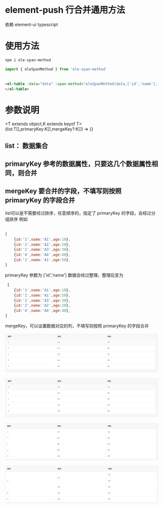# element-push 行合并通用方法
依赖 element-ui typescript 
# 使用方法

```node
npm i ele-span-method
```

```javascript
import { eleSpanMethod } from 'ele-span-method'

```

```html

<el-table :data="data" :span-method="eleSpanMethod(data,['id','name'],['name'])">
</el-table>


```


# 参数说明
<T extends object,K extends keyof T>(list:T[],primaryKey:K[],mergeKey?:K[]) => {}

## list： 数据集合
## primaryKey 参考的数据属性，只要这几个数据属性相同，则合并
## mergeKey 要合并的字段，不填写则按照 primaryKey 的字段合并

list可以是不需要经过排序，任意顺序的，指定了 primaryKey 的字段，会经过分组排序
例如
```javascript

[
    {id:'1',name:'A1',age:10},
    {id:'2',name:'A2',age:20},
    {id:'1',name:'A3',age:30},
    {id:'4',name:'A4',age:40},
    {id:'1',name:'A1',age:50},
]

```
primaryKey 参数为 ['id','name']
数据会经过整理，整理后变为

```javascript
 [
    {id:'1',name:'A1',age:10},
    {id:'1',name:'A1',age:50},
    {id:'1',name:'A3',age:30},
    {id:'2',name:'A2',age:20},
    {id:'4',name:'A4',age:40},
]

```
mergeKey，可以设置数据对应的列，不填写则按照 primaryKey 的字段合并


![](./1.png)

<img src="./1.png"/>

![](./2.png)

![](./3.png)
